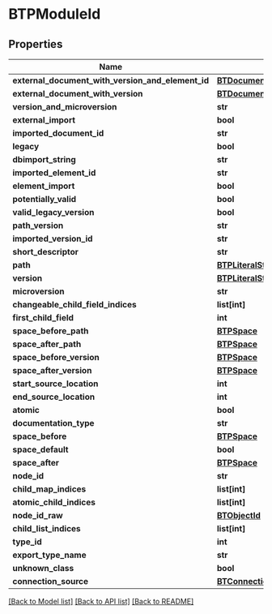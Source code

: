 # BTPModuleId

## Properties
Name | Type | Description | Notes
------------ | ------------- | ------------- | -------------
**external_document_with_version_and_element_id** | [**BTDocumentWithVersionAndElementId**](BTDocumentWithVersionAndElementId.md) |  | [optional] 
**external_document_with_version** | [**BTDocumentWithVersionId**](BTDocumentWithVersionId.md) |  | [optional] 
**version_and_microversion** | **str** |  | [optional] 
**external_import** | **bool** |  | [optional] 
**imported_document_id** | **str** |  | [optional] 
**legacy** | **bool** |  | [optional] 
**dbimport_string** | **str** |  | [optional] 
**imported_element_id** | **str** |  | [optional] 
**element_import** | **bool** |  | [optional] 
**potentially_valid** | **bool** |  | [optional] 
**valid_legacy_version** | **bool** |  | [optional] 
**path_version** | **str** |  | [optional] 
**imported_version_id** | **str** |  | [optional] 
**short_descriptor** | **str** |  | [optional] 
**path** | [**BTPLiteralString**](BTPLiteralString.md) |  | [optional] 
**version** | [**BTPLiteralString**](BTPLiteralString.md) |  | [optional] 
**microversion** | **str** |  | [optional] 
**changeable_child_field_indices** | **list[int]** |  | [optional] 
**first_child_field** | **int** |  | [optional] 
**space_before_path** | [**BTPSpace**](BTPSpace.md) |  | [optional] 
**space_after_path** | [**BTPSpace**](BTPSpace.md) |  | [optional] 
**space_before_version** | [**BTPSpace**](BTPSpace.md) |  | [optional] 
**space_after_version** | [**BTPSpace**](BTPSpace.md) |  | [optional] 
**start_source_location** | **int** |  | [optional] 
**end_source_location** | **int** |  | [optional] 
**atomic** | **bool** |  | [optional] 
**documentation_type** | **str** |  | [optional] 
**space_before** | [**BTPSpace**](BTPSpace.md) |  | [optional] 
**space_default** | **bool** |  | [optional] 
**space_after** | [**BTPSpace**](BTPSpace.md) |  | [optional] 
**node_id** | **str** |  | [optional] 
**child_map_indices** | **list[int]** |  | [optional] 
**atomic_child_indices** | **list[int]** |  | [optional] 
**node_id_raw** | [**BTObjectId**](BTObjectId.md) |  | [optional] 
**child_list_indices** | **list[int]** |  | [optional] 
**type_id** | **int** |  | [optional] 
**export_type_name** | **str** |  | [optional] 
**unknown_class** | **bool** |  | [optional] 
**connection_source** | [**BTConnection**](BTConnection.md) |  | [optional] 

[[Back to Model list]](../README.md#documentation-for-models) [[Back to API list]](../README.md#documentation-for-api-endpoints) [[Back to README]](../README.md)


